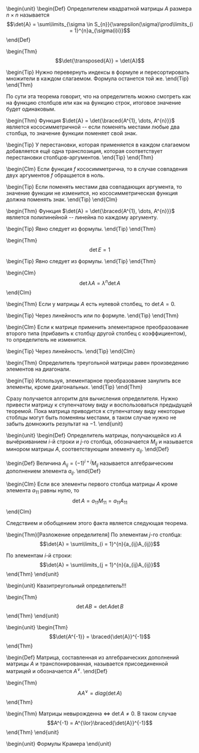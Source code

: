\begin{unit}
\begin{Def}
Определителем квадратной матрицы $A$ размера $n \times n$ называется
$$\det{A} = \sum\limits_{\sigma \in S_{n}}{\varepsilon(\sigma)\prod\limits_{i = 1}^{n}a_{\sigma(i)i}}$$
\end{Def}

\begin{Thm}
$$\det{\transposed{A}} = \det{A}$$

\begin{Tip}
Нужно перевернуть индексы в формуле и пересортировать множители в каждом слагаемом. Формула останется той же.
\end{Tip}
\end{Thm}

По сути эта теорема говорит, что на определитель можно смотреть как на функцию столбцов или как на функцию строк,
итоговое значение будет одинаковым.

\begin{Thm}
Функция $\det{A} = \det{\braced{A^{1}, \dots, A^{n}}}$ является кососимметричной -- если поменять местами любые
два столбца, то значение функции поменяет свой знак.

\begin{Tip}
У перестановки, которая применяется в каждом слагаемом добавляется ещё одна транспозиция, которая соответствует
перестановки столбцов-аргументов.
\end{Tip}
\end{Thm}

\begin{Clm}
Если функция $f$ кососимметрична, то в случае совпадения двух аргументов $f$ обращается в ноль.

\begin{Tip}
Если поменять местами два совпадающих аргумента, то значение функции не изменится, но кососимметрическая функция
должна поменять знак.
\end{Tip}
\end{Clm}

\begin{Thm}
Функция $\det{A} = \det{\braced{A^{1}, \dots, A^{n}}}$ является полилинейной -- линейна по каждому аргументу.

\begin{Tip}
Явно следует из формулы.
\end{Tip}
\end{Thm}

\begin{Thm}
$$\det{E} = 1$$

\begin{Tip}
Явно следует из формулы.
\end{Tip}
\end{Thm}

\begin{Clm}
$$\det{\lambda A} = \lambda^{n}\det{A}$$
\end{Clm}

\begin{Thm}
Если у матрицы $A$ есть нулевой столбец, то $\det{A} = 0$.

\begin{Tip}
Через линейность или по формуле.
\end{Tip}
\end{Thm}

\begin{Clm}
Если к матрице применить элементарное преобразование второго типа
(прибавить к столбцу другой столбец с коэффициентом), то определитель не изменится.

\begin{Tip}
Через линейность.
\end{Tip}
\end{Clm}

\begin{Thm}
Определитель треугольной матрицы равен произведению элементов на диагонали.

\begin{Tip}
Используя, элементарное преобразование занулить все элементы, кроме диагональных.
\end{Tip}
\end{Thm}

Сразу получается алгоритм для вычисления определителя. Нужно привести матрицу к ступенчатому виду и
воспользоваться предыдущей теоремой. Пока матрица приводится к ступенчатому виду некоторые стоблцы могут быть
поменяны местами, в таком случае нужно не забыть домножить результат на $-1$.
\end{unit}

\begin{unit}
\begin{Def}
Определитель матрицы, получающейся из $A$ вычёркиванием $i$-й строки и $j$-ro столбца, обозначается $M_{ij}$
и называется минором матрицы $A$, соответствующим элементу $a_{ij}$.
\end{Def}

\begin{Def}
Величина $A_{ij} = (-1)^{i + j}M_{ij}$ называется алгебраическим дополнением элемента $a_{ij}$.
\end{Def}

\begin{Clm}
Если все элементы первого столбца матрицы $A$ кроме элемента $a_{11}$ равны нулю, то
$$\det{A} = a_{11}M_{11} = a_{11}A_{11}$$
\end{Clm}

Следствием и обобщением этого факта является следующая теорема.

\begin{Thm}[Разложение определителя]
По элементам $j$-го столбца:
$$\det{A} = \sum\limits_{i = 1}^{n}{a_{ij}A_{ij}}$$

По элементам $i$-й строки:
$$\det{A} = \sum\limits_{j = 1}^{n}{a_{ij}A_{ij}}$$
\end{Thm}
\end{unit}

\begin{unit}
Квазитреугольный определитель!!!

\begin{Thm}
$$\det{AB} = \det{A}\det{B}$$
\end{Thm}
\end{unit}

\begin{unit}
\begin{Thm}
$$\det{A^{-1}} = \braced{\det{A}}^{-1}$$
\end{Thm}

\begin{Def}
Матрица, составленная из алгебраических дополнений матрицы $A$ и транспонированная, называется присоединенной
матрицей и обозначается $A^{\lor}$.
\end{Def}

\begin{Thm}
$$AA^{\lor} = diag(\det{A})$$
\end{Thm}

\begin{Thm}
Матрицы невырожденна $\Leftrightarrow$ $\det{A} \neq 0$. В таком случае
$$A^{-1} = A^{\lor}\braced{\det{A}}^{-1}$$
\end{Thm}
\end{unit}

\begin{unit}
Формулы Крамера
\end{unit}
